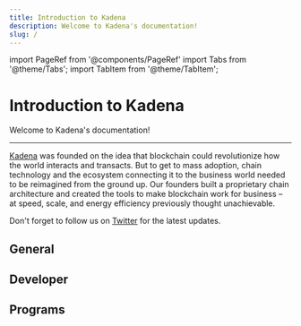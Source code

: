 ```yaml
---
title: Introduction to Kadena
description: Welcome to Kadena's documentation!
slug: /
---
```


import PageRef from '@components/PageRef'
import Tabs from '@theme/Tabs';
import TabItem from '@theme/TabItem';

# Introduction to Kadena

Welcome to Kadena's documentation!

---

[Kadena](https://www.kadena.io) was founded on the idea that blockchain could revolutionize how the world interacts and transacts. But to get to mass adoption, chain technology and the ecosystem connecting it to the business world needed to be reimagined from the ground up. Our founders built a proprietary chain architecture and created the tools to make blockchain work for business – at speed, scale, and energy efficiency previously thought unachievable.&#x20;

Don't forget to follow us on [Twitter](https://twitter.com/kadena_io) for the latest updates.&#x20;

## General

<PageRef url="basics/overview" pageName="Overview of Kadena" />
<PageRef url="basics/kda/kda" pageName="Manage your KDA" />
<PageRef url="basics/whitepapers/overview" pageName="Whitepapers" />
<PageRef url="contribute/node/overview" pageName="Contribute to the Network" />

## Developer

<PageRef url="build/resources/pact-resources" pageName="Pact language resources" />
<PageRef url="build/resources/useful-tools" pageName="Useful tools" />
<PageRef url="basics/quickstart" pageName="Quickstart" />
<PageRef url="/blog" pageName="Pact developer tutorials" />

## Programs

<PageRef url="contribute/ambassadors/overview" pageName="Ambassador program" />
<PageRef url="build/resources/developer-program" pageName="Developer program" />
<PageRef url="build/resources/technical-grants" pageName="Technical Grants" />
